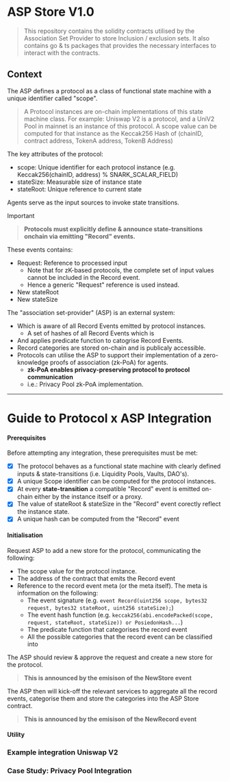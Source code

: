 # ASP Store V1.0

> This repository contains the solidity contracts utilised by the Association
> Set Provider to store Inclusion / exclusion sets.
> It also contains go & ts packages that provides the necessary
> interfaces to interact with the contracts.

## Context

The ASP defines a protocol as a class of functional state machine with a unique
identifier called "scope".

> A Protocol instances are on-chain implementations of this state machine
> class.
> For example: Uniswap V2 is a protocol, and a UniV2 Pool in mainnet is an
> instance of this protocol.
> A scope value can be computed for that instance as the Keccak256 Hash of
> (chainID, contract address, TokenA address, TokenB Address)

The key attributes of the protocol:

- scope: Unique identifier for each protocol instance (e.g. Keccak256(chainID,
  address) % SNARK_SCALAR_FIELD)
- stateSize: Measurable size of instance state
- stateRoot: Unique reference to current state

Agents serve as the input sources to invoke state transitions.

> [!IMPORTANT]

> **Protocols must explicitly define & announce state-transitions onchain via emitting "Record" events.**

These events contains:

- Request: Reference to processed input
  - Note that for zK-based protocols, the complete set of input values cannot be included in the Record event.
  - Hence a generic "Request" reference is used instead.
- New stateRoot
- New stateSize

The "association set-provider" (ASP) is an external system:

- Which is aware of all Record Events emitted by protocol instances.
  - A set of hashes of all Record Events which is
- And applies predicate function to catogrise Record Events.
- Record categories are stored on-chain and is publicaly accessible.
- Protocols can utilise the ASP to support their implementation of a zero-knowledge proofs of association (zk-PoA) for agents.
  - **zk-PoA enables privacy-preserving protocol to protocol communication**
  - i.e.: Privacy Pool zk-PoA implementation.

---

# Guide to Protocol x ASP Integration

#### **Prerequisites**

Before attempting any integration, these prerequisites must be met:

- [x] The protocol behaves as a functional state machine with clearly defined inputs & state-transitions (i.e. Liquidity Pools, Vaults, DAO's).
- [x] A unique Scope identifier can be computed for the protocol instances.
- [x] At every **state-transition** a compatible "Record" event is emitted on-chain either by the instance itself or a proxy.
- [x] The value of stateRoot & stateSize in the "Record" event corectly reflect the instance state.
- [x] A unique hash can be computed from the "Record" event

#### **Initialisation**

Request ASP to add a new store for the protocol, communicating the following:

- The scope value for the protocol instance.
- The address of the contract that emits the Record event
- Reference to the record event meta (or the meta itself). The meta is information on the following:
  - The event signature (e.g. `event Record(uint256 scope, bytes32 request, bytes32 stateRoot, uint256 stateSize);`)
  - The event hash function (e.g. `keccak256(abi.encodePacked(scope, request, stateRoot, stateSize)) or PosiedonHash...`)
  - The predicate function that categorises the record event
  - All the possible categories that the record event can be classified into

The ASP should review & approve the request and create a new store for the protocol.

> **This is announced by the emisison of the NewStore event**

The ASP then will kick-off the relevant services to aggregate all the record events, categorise them and store the categories into the ASP Store contract.

> **This is announced by the emisison of the NewRecord event**

#### **Utility**

### Example integration Uniswap V2

### Case Study: Privacy Pool Integration
